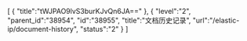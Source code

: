 [
	{
		"title":"tWJPAO9lvS3burKJvQn6JA=="
	},
	{
		"level":"2",
		"parent_id":"38954",
		"id":"38955",
		"title":"文档历史记录",
		"url":"/elastic-ip/document-history",
		"status":"2"
	}
]